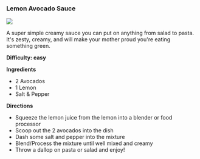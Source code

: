 ### Lemon Avocado Sauce

<img src="/images/cooking/avocado-lemon.jpg">

A super simple creamy sauce you can put on anything from salad to pasta. It's zesty, creamy, and will make your mother proud you're eating something green.

**Difficulty: easy**

**Ingredients**

- 2 Avocados
- 1 Lemon 
- Salt & Pepper

**Directions** 

- Squeeze the lemon juice from the lemon into a blender or food processor
- Scoop out the 2 avocados into the dish
- Dash some salt and pepper into the mixture
- Blend/Process the mixture until well mixed and creamy
- Throw a dallop on pasta or salad and enjoy!
		